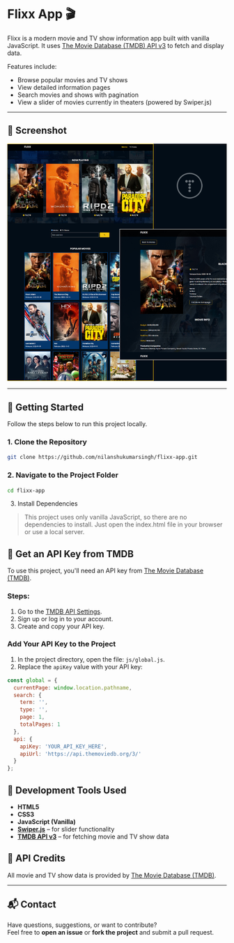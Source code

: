 # Flixx App 🎬

Flixx is a modern movie and TV show information app built with vanilla JavaScript. It uses [The Movie Database (TMDB) API v3](https://www.themoviedb.org/settings/api) to fetch and display data.

Features include:
- Browse popular movies and TV shows
- View detailed information pages
- Search movies and shows with pagination
- View a slider of movies currently in theaters (powered by Swiper.js)

---

## 📸 Screenshot

![Flixx Screenshot](images/screen.jpg)

---

## 🚀 Getting Started

Follow the steps below to run this project locally.

### 1. Clone the Repository

```bash
git clone https://github.com/nilanshukumarsingh/flixx-app.git
```

### 2. Navigate to the Project Folder

```bash
cd flixx-app
```

3. Install Dependencies
> This project uses only vanilla JavaScript, so there are no dependencies to install.
Just open the index.html file in your browser or use a local server.

## 🔑 Get an API Key from TMDB

To use this project, you'll need an API key from [The Movie Database (TMDB)](https://www.themoviedb.org/).

### Steps:

1. Go to the [TMDB API Settings](https://www.themoviedb.org/settings/api).
2. Sign up or log in to your account.
3. Create and copy your API key.

### Add Your API Key to the Project

1. In the project directory, open the file: `js/global.js`.
2. Replace the `apiKey` value with your API key:

```javascript
const global = {
  currentPage: window.location.pathname,
  search: {
    term: '',
    type: '',
    page: 1,
    totalPages: 1
  },
  api: {
    apiKey: 'YOUR_API_KEY_HERE',
    apiUrl: 'https://api.themoviedb.org/3/'
  }
};
```
## 🧰 Development Tools Used

- **HTML5**
- **CSS3**
- **JavaScript (Vanilla)**
- [**Swiper.js**](https://swiperjs.com/) – for slider functionality
- [**TMDB API v3**](https://developer.themoviedb.org/docs) – for fetching movie and TV show data

## 🔗 API Credits

All movie and TV show data is provided by [The Movie Database (TMDB)](https://www.themoviedb.org/).

---

## 📬 Contact

Have questions, suggestions, or want to contribute?  
Feel free to **open an issue** or **fork the project** and submit a pull request.
